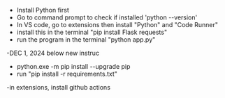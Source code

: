 - Install Python first
- Go to command prompt to check if installed 'python --version'
- In VS code, go to extensions then install "Python" and "Code Runner"
- install this in the terminal "pip install Flask requests"
- run the program in the terminal "python app.py"

-DEC 1, 2024 below new instruc

- python.exe -m pip install --upgrade pip
- run "pip install -r requirements.txt"

-in extensions, install github actions
